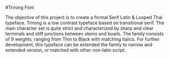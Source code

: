 #Trirong Font

The objective of this project is to create a formal Serif Latin & Looped Thai typeface. Trirong is a low contrast typeface based on transitional serif. The main character set is quite strict and characterized by sharp and clear terminals and stiff junctions between stems and bowls. The family consists of 9 weights, ranging from Thin to Black with matching italics. For further development, this typeface can be extended the family to narrow and extended version, or matched with other non-latin script.
